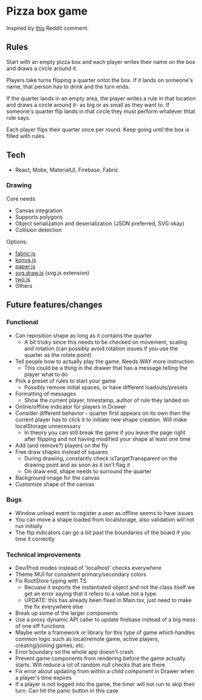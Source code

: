 # Pizza box game
Inspired by [this](https://www.reddit.com/r/AskReddit/comments/7m6g6h/drinkers_of_reddit_what_are_some_insanely_good/drs4wil/) Reddit comment.

## Rules
Start with an empty pizza box and each player writes their name on the box and draws a circle around it.

Players take turns flipping a quarter ontot the box. If it lands on someone's name, that person has to drink and the turn ends.

If the quarter lands in an empty area, the player writes a rule in that location and draws a circle around it- as big or as small as they want to. If someone's quarter flip lands in that circle they must perform whatever thtat rule says.

Each player flips their quarter once per round. Keep going until the box is filled with rules.

## Tech
* React, Mobx, MaterialUI, Firebase, Fabric

### Drawing
Core needs
* Canvas integration
* Supports polygons
* Object serialization and deserialization (JSON preferred, SVG okay)
* Collision detection

Options:
* [fabric.js](http://fabricjs.com/)
* [konva.js](https://konvajs.org/)
* [paper.js](http://paperjs.org/)
* [svg.draw.js](https://github.com/svgdotjs/svg.draw.js) (svg.js extension)
* [two.js](https://two.js.org/)
* Others

## Future features/changes
### Functional
* Can reposition shape as long as it contains the quarter
  * A bit tricky since this needs to be checked on movement, scaling and rotation (can possibly avoid rotation issues if you use the quarter as the rotate point)
* Tell people how to actually play the game. Needs WAY more instruction
  * This could be a thing in the drawer that has a message telling the player what to do
* Pick a preset of rules to start your game
  * Possibly remove initial spaces, or have different loadouts/presets
* Formatting of messages
  * Show the current player, timestamp, author of rule they landed on
* Online/offline indicator for players in Drawer
* Consider different behavior - quarter first appears on its own then the current player has to click it to initiate new shape creation. Will make localStorage unnecessary
  * In theory you can still break the game if you leave the page right after flipping and not having modified your shape at least one time
* Add (and remove?) players on the fly
* Free draw shapes instead of squares
  * During drawing, constantly check isTargetTransparent on the drawing point and as soon as it isn't flag it
  * On draw end, shape needs to surround the quarter
* Background image for the canvas
* Customize shape of the canvas

### Bugs
* Window unload event to register a user as offline seems to have issues
* You can move a shape loaded from localstorage, also validation will not run initially
* The flip indicators can go a bit past the boundaries of the board if you time it correctly

### Technical improvements
* Dev/Prod modes instead of 'localhost' checks everywhere
* Theme MUI for consistent primary/secondary colors
* Fix RootStore typing with TS
  * Becuase it exports the instantiated object and not the class itself we get an error saying that it refers to a value not a type
  * UPDATE: this has already been fixed in Main.tsx, just need to make the fix everywhere else
* Break up some of the larger components
* Use a proxy dynamic API caller to update firebase instead of a big mess of one off functions
* Maybe write a framework or library for this type of game which handles common logic such as local/remote game, active players, creating/joining games, etc.
* Error boundary so the whole app doesn't crash
* Prevent game components from rendering before the game actually starts. Will reduce a lot of random null checks that are there
* Fix error about updating from within a child component in Drawer when a player's time expires
* If a player is not logged into the game, the timer will not run to skip their turn. Can hit the panic button in this case